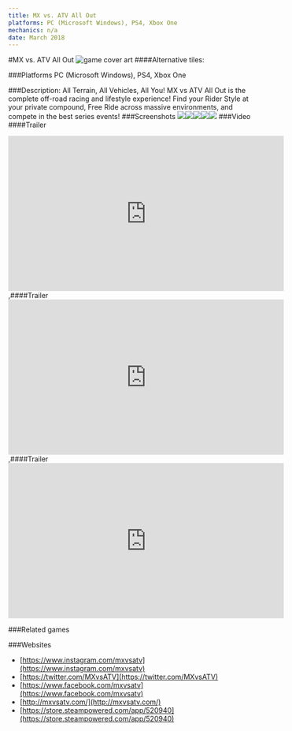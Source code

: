 ```yaml
---
title: MX vs. ATV All Out
platforms: PC (Microsoft Windows), PS4, Xbox One
mechanics: n/a
date: March 2018
---
```

#MX vs. ATV All Out
![game cover art](//images.igdb.com/igdb/image/upload/t_cover_big/bs8kozrjvnnkxmfvurew.jpg "Logo Title Text 1")
####Alternative tiles:

###Platforms
PC (Microsoft Windows), PS4, Xbox One

###Description:
All Terrain, All Vehicles, All You! MX vs ATV All Out is the complete off-road racing and lifestyle experience! Find your Rider Style at your private compound, Free Ride across massive environments, and compete in the best series events!
###Screenshots
<a target="_blank" href="//images.igdb.com/igdb/image/upload/t_cover_big/uojjumyn7t6a5hjmt0np.jpg"><img src="//images.igdb.com/igdb/image/upload/t_thumb/uojjumyn7t6a5hjmt0np.jpg"/></a><a target="_blank" href="//images.igdb.com/igdb/image/upload/t_cover_big/kz1vchakrewskyzpit0l.jpg"><img src="//images.igdb.com/igdb/image/upload/t_thumb/kz1vchakrewskyzpit0l.jpg"/></a><a target="_blank" href="//images.igdb.com/igdb/image/upload/t_cover_big/b3ktgr1hrv6ba3agunjd.jpg"><img src="//images.igdb.com/igdb/image/upload/t_thumb/b3ktgr1hrv6ba3agunjd.jpg"/></a><a target="_blank" href="//images.igdb.com/igdb/image/upload/t_cover_big/dgzjkxkbqhndvjjotteq.jpg"><img src="//images.igdb.com/igdb/image/upload/t_thumb/dgzjkxkbqhndvjjotteq.jpg"/></a><a target="_blank" href="//images.igdb.com/igdb/image/upload/t_cover_big/cadia6rw7scofoojpa0s.jpg"><img src="//images.igdb.com/igdb/image/upload/t_thumb/cadia6rw7scofoojpa0s.jpg"/></a>
###Video
####Trailer

<iframe width="560" height="315" src="https://www.youtube.com/embed/J6P_R0N0HD4" frameborder="0" allowfullscreen></iframe>
,####Trailer

<iframe width="560" height="315" src="https://www.youtube.com/embed/yIQyq0FEWLk" frameborder="0" allowfullscreen></iframe>
,####Trailer

<iframe width="560" height="315" src="https://www.youtube.com/embed/xEAVFHa5o84" frameborder="0" allowfullscreen></iframe>

###Related games

###Websites
* [https://www.instagram.com/mxvsatv](https://www.instagram.com/mxvsatv)
* [https://twitter.com/MXvsATV](https://twitter.com/MXvsATV)
* [https://www.facebook.com/mxvsatv](https://www.facebook.com/mxvsatv)
* [http://mxvsatv.com/](http://mxvsatv.com/)
* [https://store.steampowered.com/app/520940](https://store.steampowered.com/app/520940)

